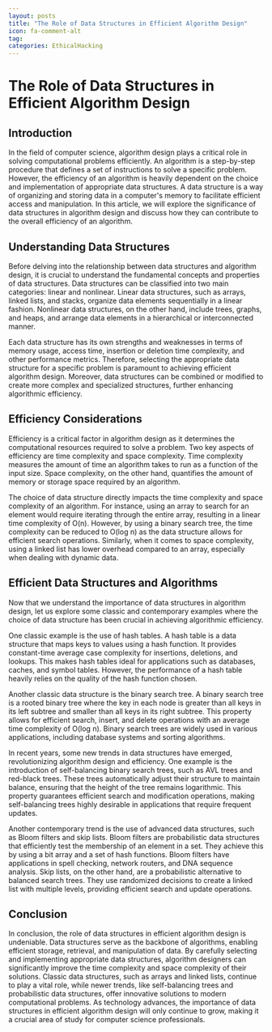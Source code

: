 ```yaml
---
layout: posts
title: "The Role of Data Structures in Efficient Algorithm Design"
icon: fa-comment-alt
tag:      
categories: EthicalHacking
---
```



# The Role of Data Structures in Efficient Algorithm Design

## Introduction

In the field of computer science, algorithm design plays a critical role in solving computational problems efficiently. An algorithm is a step-by-step procedure that defines a set of instructions to solve a specific problem. However, the efficiency of an algorithm is heavily dependent on the choice and implementation of appropriate data structures. A data structure is a way of organizing and storing data in a computer's memory to facilitate efficient access and manipulation. In this article, we will explore the significance of data structures in algorithm design and discuss how they can contribute to the overall efficiency of an algorithm.

## Understanding Data Structures

Before delving into the relationship between data structures and algorithm design, it is crucial to understand the fundamental concepts and properties of data structures. Data structures can be classified into two main categories: linear and nonlinear. Linear data structures, such as arrays, linked lists, and stacks, organize data elements sequentially in a linear fashion. Nonlinear data structures, on the other hand, include trees, graphs, and heaps, and arrange data elements in a hierarchical or interconnected manner.

Each data structure has its own strengths and weaknesses in terms of memory usage, access time, insertion or deletion time complexity, and other performance metrics. Therefore, selecting the appropriate data structure for a specific problem is paramount to achieving efficient algorithm design. Moreover, data structures can be combined or modified to create more complex and specialized structures, further enhancing algorithmic efficiency.

## Efficiency Considerations

Efficiency is a critical factor in algorithm design as it determines the computational resources required to solve a problem. Two key aspects of efficiency are time complexity and space complexity. Time complexity measures the amount of time an algorithm takes to run as a function of the input size. Space complexity, on the other hand, quantifies the amount of memory or storage space required by an algorithm.

The choice of data structure directly impacts the time complexity and space complexity of an algorithm. For instance, using an array to search for an element would require iterating through the entire array, resulting in a linear time complexity of O(n). However, by using a binary search tree, the time complexity can be reduced to O(log n) as the data structure allows for efficient search operations. Similarly, when it comes to space complexity, using a linked list has lower overhead compared to an array, especially when dealing with dynamic data.

## Efficient Data Structures and Algorithms

Now that we understand the importance of data structures in algorithm design, let us explore some classic and contemporary examples where the choice of data structure has been crucial in achieving algorithmic efficiency.

One classic example is the use of hash tables. A hash table is a data structure that maps keys to values using a hash function. It provides constant-time average case complexity for insertions, deletions, and lookups. This makes hash tables ideal for applications such as databases, caches, and symbol tables. However, the performance of a hash table heavily relies on the quality of the hash function chosen.

Another classic data structure is the binary search tree. A binary search tree is a rooted binary tree where the key in each node is greater than all keys in its left subtree and smaller than all keys in its right subtree. This property allows for efficient search, insert, and delete operations with an average time complexity of O(log n). Binary search trees are widely used in various applications, including database systems and sorting algorithms.

In recent years, some new trends in data structures have emerged, revolutionizing algorithm design and efficiency. One example is the introduction of self-balancing binary search trees, such as AVL trees and red-black trees. These trees automatically adjust their structure to maintain balance, ensuring that the height of the tree remains logarithmic. This property guarantees efficient search and modification operations, making self-balancing trees highly desirable in applications that require frequent updates.

Another contemporary trend is the use of advanced data structures, such as Bloom filters and skip lists. Bloom filters are probabilistic data structures that efficiently test the membership of an element in a set. They achieve this by using a bit array and a set of hash functions. Bloom filters have applications in spell checking, network routers, and DNA sequence analysis. Skip lists, on the other hand, are a probabilistic alternative to balanced search trees. They use randomized decisions to create a linked list with multiple levels, providing efficient search and update operations.

## Conclusion

In conclusion, the role of data structures in efficient algorithm design is undeniable. Data structures serve as the backbone of algorithms, enabling efficient storage, retrieval, and manipulation of data. By carefully selecting and implementing appropriate data structures, algorithm designers can significantly improve the time complexity and space complexity of their solutions. Classic data structures, such as arrays and linked lists, continue to play a vital role, while newer trends, like self-balancing trees and probabilistic data structures, offer innovative solutions to modern computational problems. As technology advances, the importance of data structures in efficient algorithm design will only continue to grow, making it a crucial area of study for computer science professionals.